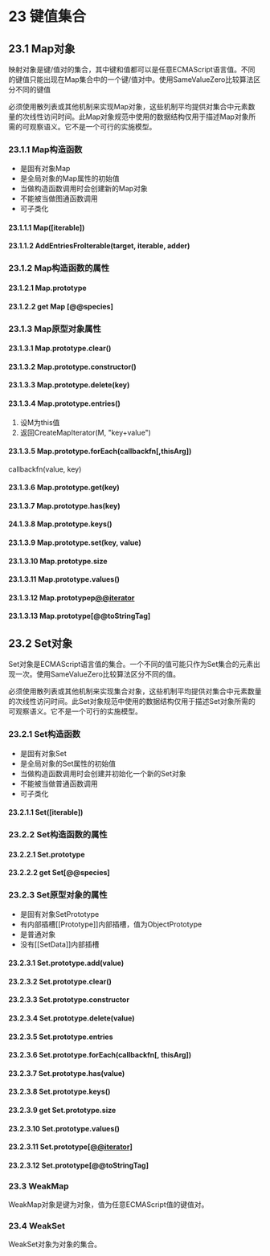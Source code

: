 # 23 键值集合

## 23.1 Map对象

映射对象是键/值对的集合，其中键和值都可以是任意ECMAScript语言值。不同的键值只能出现在Map集合中的一个键/值对中。使用SameValueZero比较算法区分不同的键值

必须使用散列表或其他机制来实现Map对象，这些机制平均提供对集合中元素数量的次线性访问时间。此Map对象规范中使用的数据结构仅用于描述Map对象所需的可观察语义。它不是一个可行的实施模型。

### 23.1.1 Map构造函数

- 是固有对象Map
- 是全局对象的Map属性的初始值
- 当做构造函数调用时会创建新的Map对象
- 不能被当做图通函数调用
- 可子类化

#### 23.1.1.1 Map([iterable])

#### 23.1.1.2 AddEntriesFroIterable(target, iterable, adder)

### 23.1.2 Map构造函数的属性

#### 23.1.2.1 Map.prototype

#### 23.1.2.2 get Map [@@species]

### 23.1.3 Map原型对象属性

#### 23.1.3.1 Map.prototype.clear()

#### 23.1.3.2 Map.prototype.constructor()

#### 23.1.3.3 Map.prototype.delete(key)

#### 23.1.3.4 Map.prototype.entries()

1. 设M为this值
2. 返回CreateMapIterator(M, "key+value")

#### 23.1.3.5 Map.prototype.forEach(callbackfn[,thisArg])

callbackfn(value, key)

#### 23.1.3.6 Map.prototype.get(key)

#### 23.1.3.7 Map.prototype.has(key)

#### 24.1.3.8 Map.prototype.keys()

#### 23.1.3.9 Map.prototype.set(key, value)

#### 23.1.3.10 Map.prototype.size

#### 23.1.3.11 Map.prototype.values()

#### 23.1.3.12 Map.prototypep[@@iterator]()

#### 23.1.3.13 Map.prototype[@@toStringTag]

## 23.2 Set对象

Set对象是ECMAScript语言值的集合。一个不同的值可能只作为Set集合的元素出现一次。使用SameValueZero比较算法区分不同的值。

必须使用散列表或其他机制来实现集合对象，这些机制平均提供对集合中元素数量的次线性访问时间。此Set对象规范中使用的数据结构仅用于描述Set对象所需的可观察语义。它不是一个可行的实施模型。

### 23.2.1 Set构造函数

- 是固有对象Set
- 是全局对象的Set属性的初始值
- 当做构造函数调用时会创建并初始化一个新的Set对象
- 不能被当做普通函数调用
- 可子类化

#### 23.2.1.1 Set([iterable])

### 23.2.2 Set构造函数的属性

#### 23.2.2.1 Set.prototype

#### 23.2.2.2 get Set[@@species]

### 23.2.3 Set原型对象的属性

- 是固有对象SetPrototype
- 有内部插槽[[Prototype]]内部插槽，值为ObjectPrototype
- 是普通对象
- 没有[[SetData]]内部插槽

#### 23.2.3.1 Set.prototype.add(value)

#### 23.2.3.2 Set.prototype.clear()

#### 23.2.3.3 Set.prototype.constructor

#### 23.2.3.4 Set.prototype.delete(value)

#### 23.2.3.5 Set.prototype.entries

#### 23.2.3.6 Set.prototype.forEach(callbackfn[, thisArg])

#### 23.2.3.7 Set.prototype.has(value)

#### 23.2.3.8 Set.prototype.keys()

#### 23.2.3.9 get Set.prototype.size

#### 23.2.3.10 Set.prototype.values()

#### 23.2.3.11 Set.prototype[[@@iterator]]()

#### 23.2.3.12 Set.prototype[@@toStringTag]


### 23.3 WeakMap

WeakMap对象是键为对象，值为任意ECMAScript值的键值对。

### 23.4 WeakSet

WeakSet对象为对象的集合。